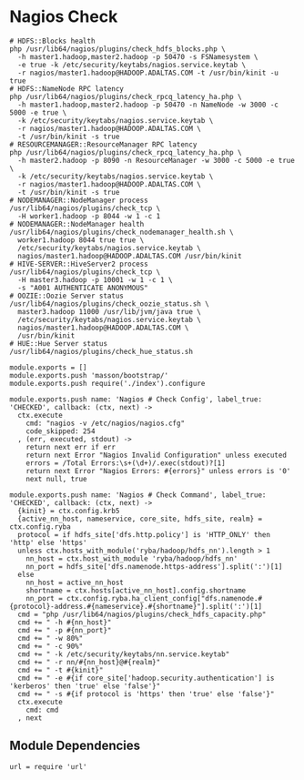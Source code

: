 
# Nagios Check

```
# HDFS::Blocks health
php /usr/lib64/nagios/plugins/check_hdfs_blocks.php \
  -h master1.hadoop,master2.hadoop -p 50470 -s FSNamesystem \
  -e true -k /etc/security/keytabs/nagios.service.keytab \
  -r nagios/master1.hadoop@HADOOP.ADALTAS.COM -t /usr/bin/kinit -u true
# HDFS::NameNode RPC latency
php /usr/lib64/nagios/plugins/check_rpcq_latency_ha.php \
  -h master1.hadoop,master2.hadoop -p 50470 -n NameNode -w 3000 -c 5000 -e true \
  -k /etc/security/keytabs/nagios.service.keytab \
  -r nagios/master1.hadoop@HADOOP.ADALTAS.COM \
  -t /usr/bin/kinit -s true
# RESOURCEMANAGER::ResourceManager RPC latency
php /usr/lib64/nagios/plugins/check_rpcq_latency_ha.php \
  -h master2.hadoop -p 8090 -n ResourceManager -w 3000 -c 5000 -e true \
  -k /etc/security/keytabs/nagios.service.keytab \
  -r nagios/master1.hadoop@HADOOP.ADALTAS.COM \
  -t /usr/bin/kinit -s true
# NODEMANAGER::NodeManager process
/usr/lib64/nagios/plugins/check_tcp \
  -H worker1.hadoop -p 8044 -w 1 -c 1
# NODEMANAGER::NodeManager health
/usr/lib64/nagios/plugins/check_nodemanager_health.sh \
  worker1.hadoop 8044 true true \
  /etc/security/keytabs/nagios.service.keytab \
  nagios/master1.hadoop@HADOOP.ADALTAS.COM /usr/bin/kinit
# HIVE-SERVER::HiveServer2 process
/usr/lib64/nagios/plugins/check_tcp \
  -H master3.hadoop -p 10001 -w 1 -c 1 \
  -s "A001 AUTHENTICATE ANONYMOUS"
# OOZIE::Oozie Server status
/usr/lib64/nagios/plugins/check_oozie_status.sh \
  master3.hadoop 11000 /usr/lib/jvm/java true \
  /etc/security/keytabs/nagios.service.keytab \
  nagios/master1.hadoop@HADOOP.ADALTAS.COM \
  /usr/bin/kinit
# HUE::Hue Server status
/usr/lib64/nagios/plugins/check_hue_status.sh
```

    module.exports = []
    module.exports.push 'masson/bootstrap/'
    module.exports.push require('./index').configure

    module.exports.push name: 'Nagios # Check Config', label_true: 'CHECKED', callback: (ctx, next) ->
      ctx.execute
        cmd: "nagios -v /etc/nagios/nagios.cfg"
        code_skipped: 254
      , (err, executed, stdout) ->
        return next err if err
        return next Error "Nagios Invalid Configuration" unless executed
        errors = /Total Errors:\s+(\d+)/.exec(stdout)?[1]
        return next Error "Nagios Errors: #{errors}" unless errors is '0'
        next null, true

    module.exports.push name: 'Nagios # Check Command', label_true: 'CHECKED', callback: (ctx, next) ->
      {kinit} = ctx.config.krb5
      {active_nn_host, nameservice, core_site, hdfs_site, realm} = ctx.config.ryba
      protocol = if hdfs_site['dfs.http.policy'] is 'HTTP_ONLY' then 'http' else 'https'
      unless ctx.hosts_with_module('ryba/hadoop/hdfs_nn').length > 1
        nn_host = ctx.host_with_module 'ryba/hadoop/hdfs_nn'
        nn_port = hdfs_site['dfs.namenode.https-address'].split(':')[1]
      else
        nn_host = active_nn_host
        shortname = ctx.hosts[active_nn_host].config.shortname
        nn_port = ctx.config.ryba.ha_client_config["dfs.namenode.#{protocol}-address.#{nameservice}.#{shortname}"].split(':')[1]
      cmd = "php /usr/lib64/nagios/plugins/check_hdfs_capacity.php"
      cmd += " -h #{nn_host}"
      cmd += " -p #{nn_port}"
      cmd += " -w 80%"
      cmd += " -c 90%"
      cmd += " -k /etc/security/keytabs/nn.service.keytab"
      cmd += " -r nn/#{nn_host}@#{realm}"
      cmd += " -t #{kinit}"
      cmd += " -e #{if core_site['hadoop.security.authentication'] is 'kerberos' then 'true' else 'false'}"
      cmd += " -s #{if protocol is 'https' then 'true' else 'false'}"
      ctx.execute
        cmd: cmd
      , next

## Module Dependencies

    url = require 'url'


